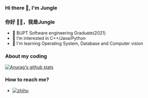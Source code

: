### Hi there 👋, I'm Jungle
### 你好 👋🏻️，我是Jungle

- 👋 BUPT Software engineering Graduate(2021)
- 👀 I’m interested in C++/Java/Python
- 🐔 I'm learning Operating System, Database and Computer vision

### About my coding

[![Anurag's github stats](https://github-readme-stats.vercel.app/api?username=Jungle430&layout=compact&show_icons=true)](https://github.com/anuraghazra/github-readme-stats)

### How to reach me?

- [![zhihu](https://img.shields.io/static/v1?style=flat-square&logo=zhihu&label=&message=@Jungle&color=eaeff9&labelColor=96CDFB)](https://www.zhihu.com/people/gu-shi-zhen-dui-wo)

